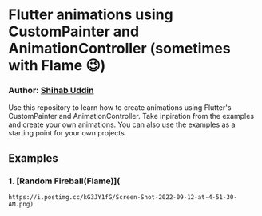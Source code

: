# Flutter animations using CustomPainter and AnimationController (sometimes with Flame 😉)

### Author: [Shihab Uddin](https://github.com/wonderkidshihab)

Use this repository to learn how to create animations using Flutter's CustomPainter and AnimationController.
Take inpiration from the examples and create your own animations. You can also use the examples as a starting point for your own projects.

## Examples

### 1. [Random Fireball(Flame)](
    https://i.postimg.cc/kG3JY1fG/Screen-Shot-2022-09-12-at-4-51-30-AM.png)
